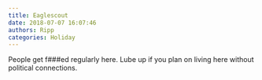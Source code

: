 ```yaml
---
title: Eaglescout
date: 2018-07-07 16:07:46
authors: Ripp
categories: Holiday
---
```


 People get f###ed regularly here.
Lube up if you plan on living here without political connections.